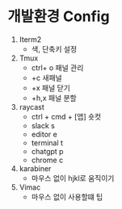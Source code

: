 # 개발환경 Config

1. Iterm2
   - 색, 단축키 설정
2. Tmux
   - ctrl+ o 패널 관리
   - +c 새패널
   - +x 패널 닫기
   - +h,x 패널 분할
3. raycast
   - ctrl + cmd + [앱] 숏컷
   - slack s
   - editor e
   - terminal t
   - chatgpt p
   - chrome c
4. karabiner
   - 마우스 없이 hjkl로 움직이기
5. Vimac
   - 마우스 없이 사용할떄 팁